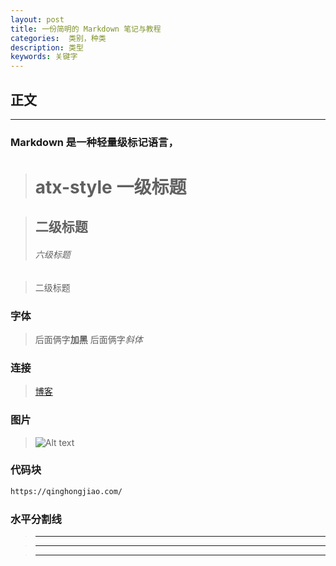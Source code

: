 ```yaml
---
layout: post
title: 一份简明的 Markdown 笔记与教程
categories:  类别，种类
description: 类型
keywords: 关键字
---
```


## 正文
---

### Markdown 是一种轻量级标记语言，  
> # atx-style 一级标题

> ## 二级标题
> ###### 六级标题

> 二级标题

### 字体
> 后面俩字**加黑**
> 后面俩字*斜体*

### 连接
> [博客](https://qinghongjiao.com/ "我的个人博客")  

### 图片
> ![Alt text](https://qinghongjiao.com/favicon.ico "favicon")

### 代码块

```html
https://qinghongjiao.com/

```

### 水平分割线

> ***

> -----

> - - -

